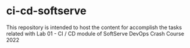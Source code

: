 # ci-cd-softserve
This repository is intended to host the content for accomplish the tasks related with Lab 01 - CI / CD module of SoftServe DevOps Crash Course 2022
